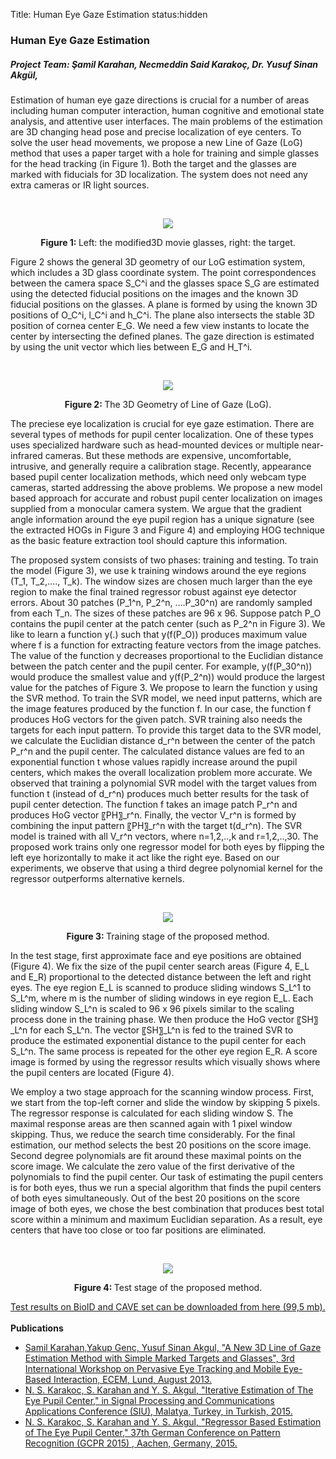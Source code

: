 Title: Human Eye Gaze Estimation
status:hidden
<h3>
  Human Eye Gaze Estimation</h3>
<h5>
   Project Team: Şamil Karahan, Necmeddin Said Karakoç, Dr. Yusuf Sinan Akgül,
</h5>
<p>
  Estimation of human eye gaze directions is crucial for a number of areas including human computer interaction, human cognitive and emotional state analysis, and attentive user interfaces. The main problems of the estimation are 3D changing head pose and precise localization of eye centers. To solve the user head movements, we propose a new Line of Gaze (LoG) method that uses a paper target with a hole for training and simple glasses for the head tracking (in Figure 1). Both the target and the glasses are marked with fiducials for 3D localization. The system does not need any extra cameras or IR light sources.
</p>
<p>
   
</p>
<center>
  <img src="{filename}/files/proj014/Figure1.png"/>
  <p>
    <strong>
      Figure 1:
    </strong>
    Left: the modified3D movie glasses, right: the target.
  </p>
</center>
<p>
  Figure 2 shows the general 3D geometry of our LoG estimation system, which includes a 3D glass coordinate system. The point correspondences between the camera space S_C^i and the glasses space S_G are estimated using the detected fiducial positions on the images and the known 3D fiducial positions on the glasses. A plane is formed by using the known 3D positions of O_C^i, l_C^i and h_C^i. The plane also intersects the stable 3D position of cornea center E_G. We need a few view instants to locate the center by intersecting the defined planes. The gaze direction is estimated by using the unit vector which lies between E_G and H_T^i.
</p>
<p>
   
</p>
<center>
  <img src="{filename}/files/proj014/Figure2.png"/>
  <p>
    <strong>
      Figure 2:
    </strong>
    The 3D Geometry of Line of Gaze (LoG).
  </p>
</center>
<p>
  The preciese eye localization is crucial for eye gaze estimation. There are several types of methods for pupil center localization. One of these types uses specialized hardware such as head-mounted devices or multiple near-infrared cameras. But these methods are expensive, uncomfortable, intrusive, and generally require a calibration stage. Recently, appearance based pupil center localization methods, which need only webcam type cameras, started addressing the above problems. We propose a new model based approach for accurate and robust pupil center localization on images supplied from a monocular camera system. We argue that the gradient angle information around the eye pupil region has a unique signature (see the extracted HOGs in Figure 3 and Figure 4) and employing HOG technique as the basic feature extraction tool should capture this information.
</p>
<p>
  The proposed system consists of two phases: training and testing. To train the model (Figure 3), we use k training windows around the eye regions (T_1, T_2,…., T_k). The window sizes are chosen much larger than the eye region to make the final trained regressor robust against eye detector errors. About 30 patches (P_1^n, P_2^n, ….P_30^n) are randomly sampled from each T_n. The sizes of these patches are 96 x 96. Suppose patch P_O contains the pupil center at the patch center (such as P_2^n in Figure 3). We like to learn a function y(.) such that y(f(P_O)) produces maximum value where f is a function for extracting feature vectors from the image patches. The value of the function y decreases proportional to the Euclidian distance between the patch center and the pupil center. For example, y(f(P_30^n)) would produce the smallest value and y(f(P_2^n)) would produce the largest value for the patches of Figure 3. We propose to learn the function y using the SVR method. To train the SVR model, we need input patterns, which are the image features produced by the function f. In our case, the function f produces HoG vectors for the given patch. SVR training also needs the targets for each input pattern. To provide this target data to the SVR model, we calculate the Euclidian distance d_r^n between the center of the patch P_r^n and the pupil center. The calculated distance values are fed to an exponential function t whose values rapidly increase around the pupil centers, which makes the overall localization problem more accurate. We observed that training a polynomial SVR model with the target values from function t (instead of d_r^n) produces much better results for the task of pupil center detection. The function f takes an image patch P_r^n and produces HoG vector 〖PH〗_r^n. Finally, the vector V_r^n is formed by combining the input pattern 〖PH〗_r^n with the target t(d_r^n). The SVR model is trained with all V_r^n vectors, where n=1,2,..,k and r=1,2,..,30. The proposed work trains only one regressor model for both eyes by flipping the left eye horizontally to make it act like the right eye. Based on our experiments, we observe that using a third degree polynomial kernel for the regressor outperforms alternative kernels.
</p>
<p>
   
</p>
<center>
  <img src="{filename}/files/proj014/Figure3.png"/>
  <p>
    <strong>
      Figure 3:
    </strong>
    Training stage of the proposed method.
  </p>
</center>
<p>
  In the test stage, first approximate face and eye positions are obtained (Figure 4). We fix the size of the pupil center search areas (Figure 4, E_L and E_R) proportional to the detected distance between the left and right eyes. The eye region E_L is scanned to produce sliding windows S_L^1 to S_L^m, where m is the number of sliding windows in eye region E_L. Each sliding window S_L^n is scaled to 96 x 96 pixels similar to the scaling process done in the training phase. We then produce the HoG vector 〖SH〗_L^n for each S_L^n. The vector 〖SH〗_L^n is fed to the trained SVR to produce the estimated exponential distance to the pupil center for each S_L^n. The same process is repeated for the other eye region E_R. A score image is formed by using the regressor results which visually shows where the pupil centers are located (Figure 4).
</p>
<p>
  We employ a two stage approach for the scanning window process. First, we start from the top-left corner and slide the window by skipping 5 pixels. The regressor response is calculated for each sliding window S. The maximal response areas are then scanned again with 1 pixel window skipping. Thus, we reduce the search time considerably. For the final estimation, our method selects the best 20 positions on the score image. Second degree polynomials are fit around these maximal points on the score image. We calculate the zero value of the first derivative of the polynomials to find the pupil center. Our task of estimating the pupil centers is for both eyes, thus we run a special algorithm that finds the pupil centers of both eyes simultaneously. Out of the best 20 positions on the score image of both eyes, we chose the best combination that produces best total score within a minimum and maximum Euclidian separation. As a result, eye centers that have too close or too far positions are eliminated.
</p>
<p>
   
</p>
<center>
  <img src="{filename}/files/proj014/Figure4.png"/>
  <p>
    <strong>
      Figure 4:
    </strong>
    Test stage of the proposed method.
  </p>
</center>
<p>
  <a href="{filename}/files/proj014/Test_Results.zip">
     Test results on BioID and CAVE set can be downloaded from here (99,5 mb).
    <br/>
    <br/>
  </a>
  <strong>
    Publications
  </strong>
</p>
<ul>
  <li>
    <a href="{filename}/pdfs/2015/A New 3D Line of Gaze Estimation Method with Simple Marked Targets and Glasses.pdf">
      Samil Karahan,Yakup Genc, Yusuf Sinan Akgul, "A New 3D Line of Gaze Estimation Method with Simple Marked Targets and Glasses", 3rd International Workshop on Pervasive Eye Tracking and Mobile Eye-Based Interaction, ECEM, Lund, August 2013.
    </a>
  </li>
  <li>
    <a href="{filename}/pdfs/2015/Iterative Estimation of The Eye Pupil Center.pdf">
      N. S. Karakoc, S. Karahan and Y. S. Akgul, "Iterative Estimation of The Eye Pupil Center," in Signal Processing and Communications Applications Conference (SIU), Malatya, Turkey, in Turkish, 2015.
    </a>
  </li>
  <li>
    <a href="{filename}/pdfs/2015/Regressor Based Estimation of The Eye Pupil Center.pdf">
      N. S. Karakoc, S. Karahan and Y. S. Akgul, "Regressor Based Estimation of The Eye Pupil Center," 37th German Conference on Pattern Recognition (GCPR 2015) , Aachen, Germany, 2015.
    </a>
  </li>
</ul>
